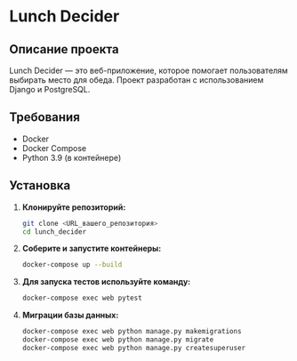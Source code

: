 # Lunch Decider

## Описание проекта
Lunch Decider — это веб-приложение, которое помогает пользователям выбирать место для обеда. Проект разработан с использованием Django и PostgreSQL.

## Требования
- Docker
- Docker Compose
- Python 3.9 (в контейнере)

## Установка

1. **Клонируйте репозиторий:**
   ```bash
   git clone <URL_вашего_репозитория>
   cd lunch_decider

2. **Соберите и запустите контейнеры:**
   ```bash
   docker-compose up --build

3. **Для запуска тестов используйте команду:**
   ```bash
   docker-compose exec web pytest

4. **Миграции базы данных:**
   ```bash
   docker-compose exec web python manage.py makemigrations
   docker-compose exec web python manage.py migrate
   docker-compose exec web python manage.py createsuperuser